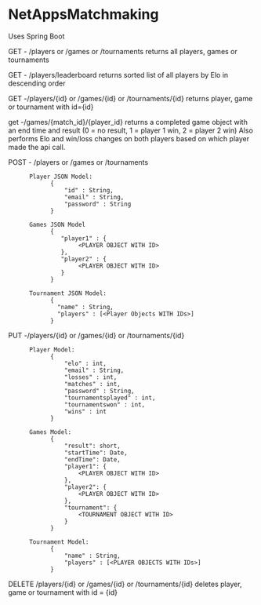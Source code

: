 # NetAppsMatchmaking
Uses Spring Boot

GET - /players or /games or /tournaments
returns all players, games or tournaments

GET - /players/leaderboard
returns sorted list of all players by Elo in descending order

GET -/players/{id} or /games/{id} or /tournaments/{id}
returns player, game or tournament with id={id}

get -/games/{match_id}/{player_id}
returns a completed game object with an end time and result (0 = no result, 1 = player 1 win, 2 = player 2 win)
Also performs Elo and win/loss changes on both players based on which player made the api call.

POST - /players or /games or /tournaments

          Player JSON Model:
                {
                    "id" : String,
                    "email" : String,
                    "password" : String
                }

          Games JSON Model
                {
                   "player1" : {
                        <PLAYER OBJECT WITH ID>
                   },
                   "player2" : {
                        <PLAYER OBJECT WITH ID>
                   }
                }

          Tournament JSON Model:
                {
                  "name" : String,
                  "players" : [<Player Objects WITH IDs>]
                }         

PUT -/players/{id} or /games/{id} or /tournaments/{id}

          Player Model:
                {
                    "elo" : int,
                    "email" : String,
                    "losses" : int,
                    "matches" : int,
                    "password" : String,
                    "tournamentsplayed" : int,
                    "tournamentswon" : int,
                    "wins" : int
                }

          Games Model:
                {
                    "result": short,
                    "startTime": Date,
                    "endTime": Date,
                    "player1": {
                        <PLAYER OBJECT WITH ID>
                    },
                    "player2": {
                        <PLAYER OBJECT WITH ID>
                    },
                    "tournament": {
                        <TOURNAMENT OBJECT WITH ID>
                    }
                }

          Tournament Model:
                {
                    "name" : String,
                    "players" : [<PLAYER OBJECTS WITH IDs>]
                }

DELETE /players/{id} or /games/{id} or /tournaments/{id}
deletes player, game or tournament with id = {id}
